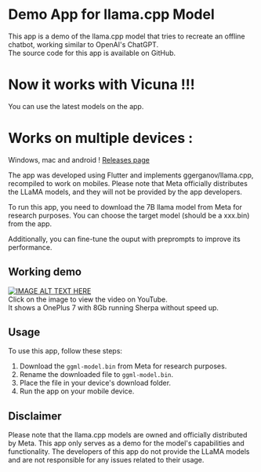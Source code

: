# Demo App for llama.cpp Model
This app is a demo of the llama.cpp model that tries to recreate an offline chatbot, working similar to OpenAI's ChatGPT. <br>
The source code for this app is available on GitHub.

# Now it works with Vicuna !!!
You can use the latest models on the app.

# Works on multiple devices :
Windows, mac and android !
[Releases page](https://github.com/Bip-Rep/sherpa/releases)


The app was developed using Flutter and implements ggerganov/llama.cpp, recompiled to work on mobiles. Please note that Meta officially distributes the LLaMA models, and they will not be provided by the app developers.

To run this app, you need to download the 7B llama model from Meta for research purposes. You can choose the target model (should be a xxx.bin) from the app.

Additionally, you can fine-tune the ouput with preprompts to improve its performance.

## Working demo
[![IMAGE ALT TEXT HERE](https://img.youtube.com/vi/jdw7oABjTeQ/0.jpg)](https://www.youtube.com/watch?v=jdw7oABjTeQ)<br>
Click on the image to view the video on YouTube.<br>
It shows a OnePlus 7 with 8Gb running Sherpa without speed up.

## Usage
To use this app, follow these steps:

1. Download the `ggml-model.bin` from Meta for research purposes.
2. Rename the downloaded file to `ggml-model.bin`.
3. Place the file in your device's download folder.
4. Run the app on your mobile device.

## Disclaimer
Please note that the llama.cpp models are owned and officially distributed by Meta. This app only serves as a demo for the model's capabilities and functionality. The developers of this app do not provide the LLaMA models and are not responsible for any issues related to their usage.




